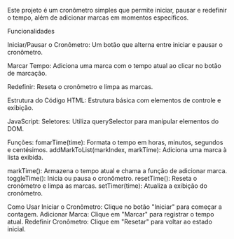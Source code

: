 
Este projeto é um cronômetro simples que permite iniciar, pausar e redefinir o tempo, além de adicionar marcas em momentos específicos.

Funcionalidades

Iniciar/Pausar o Cronômetro: Um botão que alterna entre iniciar e pausar o cronômetro.

Marcar Tempo: Adiciona uma marca com o tempo atual ao clicar no botão de marcação.

Redefinir: Reseta o cronômetro e limpa as marcas.

Estrutura do Código
HTML: Estrutura básica com elementos de controle e exibição.

JavaScript:
Seletores: Utiliza querySelector para manipular elementos do DOM.

Funções:
fomarTime(time): Formata o tempo em horas, minutos, 
segundos e centésimos.
addMarkToList(markIndex, markTime): Adiciona uma marca à lista exibida.

markTime(): Armazena o tempo atual e chama a função de adicionar marca.
toggleTime(): Inicia ou pausa o cronômetro.
resetTime(): Reseta o cronômetro e limpa as marcas.
setTimer(time): Atualiza a exibição do cronômetro.


Como Usar
Iniciar o Cronômetro: Clique no botão "Iniciar" para começar a contagem.
Adicionar Marca: Clique em "Marcar" para registrar o tempo atual.
Redefinir Cronômetro: Clique em "Resetar" para voltar ao estado inicial.
